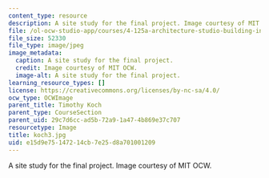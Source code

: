 ```yaml
---
content_type: resource
description: A site study for the final project. Image courtesy of MIT OCW.
file: /ol-ocw-studio-app/courses/4-125a-architecture-studio-building-in-landscapes-fall-2005/e15d9e75147214cb7e25d8a701001209_koch3.jpg
file_size: 52330
file_type: image/jpeg
image_metadata:
  caption: A site study for the final project.
  credit: Image courtesy of MIT OCW.
  image-alt: A site study for the final project.
learning_resource_types: []
license: https://creativecommons.org/licenses/by-nc-sa/4.0/
ocw_type: OCWImage
parent_title: Timothy Koch
parent_type: CourseSection
parent_uid: 29c7d6cc-ad5b-72a9-1a47-4b869e37c707
resourcetype: Image
title: koch3.jpg
uid: e15d9e75-1472-14cb-7e25-d8a701001209
---
```

A site study for the final project. Image courtesy of MIT OCW.